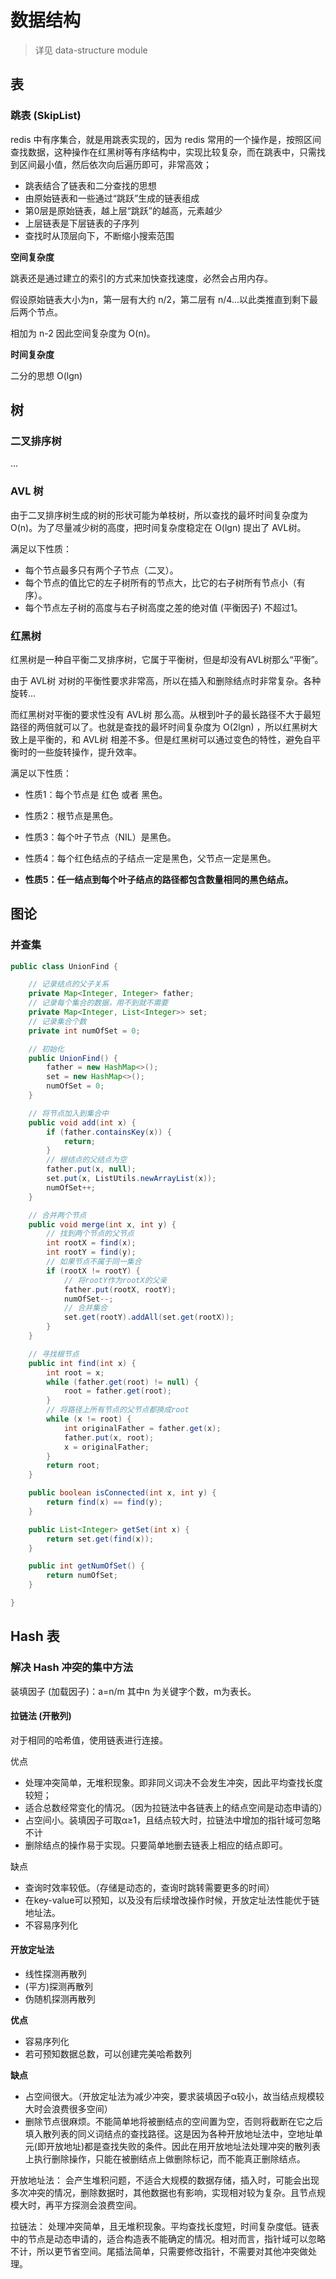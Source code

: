 # 数据结构


> 详见 data-structure module

## 表

### 跳表 (SkipList)

redis 中有序集合，就是用跳表实现的，因为 redis 常用的一个操作是，按照区间查找数据，这种操作在红黑树等有序结构中，实现比较复杂，而在跳表中，只需找到区间最小值，然后依次向后遍历即可，非常高效；

- 跳表结合了链表和二分查找的思想
- 由原始链表和一些通过“跳跃”生成的链表组成
- 第0层是原始链表，越上层“跳跃”的越高，元素越少
- 上层链表是下层链表的子序列
- 查找时从顶层向下，不断缩小搜索范围

**空间复杂度**

跳表还是通过建立的索引的方式来加快查找速度，必然会占用内存。

假设原始链表大小为n，第一层有大约 n/2，第二层有 n/4...以此类推直到剩下最后两个节点。

相加为 n-2 因此空间复杂度为 O(n)。

**时间复杂度**

二分的思想 O(lgn)

## 树

### 二叉排序树

...

### AVL 树

由于二叉排序树生成的树的形状可能为单枝树，所以查找的最坏时间复杂度为 O(n)。为了尽量减少树的高度，把时间复杂度稳定在 O(lgn) 提出了 AVL树。

满足以下性质：

- 每个节点最多只有两个子节点（二叉）。
- 每个节点的值比它的左子树所有的节点大，比它的右子树所有节点小（有序）。
- 每个节点左子树的高度与右子树高度之差的绝对值 (平衡因子) 不超过1。

### 红黑树

红黑树是一种自平衡二叉排序树，它属于平衡树，但是却没有AVL树那么“平衡”。

由于 AVL树 对树的平衡性要求非常高，所以在插入和删除结点时非常复杂。各种旋转...

而红黑树对平衡的要求性没有 AVL树 那么高。从根到叶子的最长路径不大于最短路径的两倍就可以了。也就是查找的最坏时间复杂度为 O(2lgn) ，所以红黑树大致上是平衡的，和 AVL树 相差不多。但是红黑树可以通过变色的特性，避免自平衡时的一些旋转操作，提升效率。



满足以下性质：

* 性质1：每个节点是 红色 或者 黑色。

* 性质2：根节点是黑色。

* 性质3：每个叶子节点（NIL）是黑色。

* 性质4：每个红色结点的子结点一定是黑色，父节点一定是黑色。

* **性质5：任一结点到每个叶子结点的路径都包含数量相同的黑色结点。**












## 图论

### 并查集

```java
public class UnionFind {

    // 记录结点的父子关系
    private Map<Integer, Integer> father;
    // 记录每个集合的数据，用不到就不需要
    private Map<Integer, List<Integer>> set;
    // 记录集合个数
    private int numOfSet = 0;

    // 初始化
    public UnionFind() {
        father = new HashMap<>();
        set = new HashMap<>();
        numOfSet = 0;
    }

    // 将节点加入到集合中
    public void add(int x) {
        if (father.containsKey(x)) {
            return;
        }
        // 根结点的父结点为空
        father.put(x, null);
        set.put(x, ListUtils.newArrayList(x));
        numOfSet++;
    }

    // 合并两个节点
    public void merge(int x, int y) {
        // 找到两个节点的父节点
        int rootX = find(x);
        int rootY = find(y);
		// 如果节点不属于同一集合
        if (rootX != rootY) {
            // 将rootY作为rootX的父亲
            father.put(rootX, rootY);
            numOfSet--;
            // 合并集合
            set.get(rootY).addAll(set.get(rootX));
        }
    }

    // 寻找根节点
    public int find(int x) {
        int root = x;
        while (father.get(root) != null) {
            root = father.get(root);
        }
        // 将路径上所有节点的父节点都换成root
        while (x != root) {
            int originalFather = father.get(x);
            father.put(x, root);
            x = originalFather;
        }
        return root;
    }

    public boolean isConnected(int x, int y) {
        return find(x) == find(y);
    }

    public List<Integer> getSet(int x) {
        return set.get(find(x));
    }

    public int getNumOfSet() {
        return numOfSet;
    }

}
```



## Hash 表

### 解决 Hash 冲突的集中方法

装填因子 (加载因子)：a=n/m 其中n 为关键字个数，m为表长。

#### 拉链法 (开散列)

对于相同的哈希值，使用链表进行连接。

优点

* 处理冲突简单，无堆积现象。即非同义词决不会发生冲突，因此平均查找长度较短；
* 适合总数经常变化的情况。（因为拉链法中各链表上的结点空间是动态申请的）
* 占空间小。装填因子可取α≥1，且结点较大时，拉链法中增加的指针域可忽略不计
* 删除结点的操作易于实现。只要简单地删去链表上相应的结点即可。

缺点

* 查询时效率较低。（存储是动态的，查询时跳转需要更多的时间）
* 在key-value可以预知，以及没有后续增改操作时候，开放定址法性能优于链地址法。
* 不容易序列化

#### 开放定址法

* 线性探测再散列
* (平方)探测再散列
* 伪随机探测再散列

**优点**

* 容易序列化
* 若可预知数据总数，可以创建完美哈希数列

**缺点**

* 占空间很大。（开放定址法为减少冲突，要求装填因子α较小，故当结点规模较大时会浪费很多空间）
* 删除节点很麻烦。不能简单地将被删结点的空间置为空，否则将截断在它之后填入散列表的同义词结点的查找路径。这是因为各种开放地址法中，空地址单元(即开放地址)都是查找失败的条件。因此在用开放地址法处理冲突的散列表上执行删除操作，只能在被删结点上做删除标记，而不能真正删除结点。

开放地址法： 会产生堆积问题，不适合大规模的数据存储，插入时，可能会出现多次冲突的情况，删除数据时，其他数据也有影响，实现相对较为复杂。且节点规模大时，再平方探测会浪费空间。

拉链法： 处理冲突简单，且无堆积现象。平均查找长度短，时间复杂度低。链表中的节点是动态申请的，适合构造表不能确定的情况。相对而言，指针域可以忽略不计，所以更节省空间。尾插法简单，只需要修改指针，不需要对其他冲突做处理。

